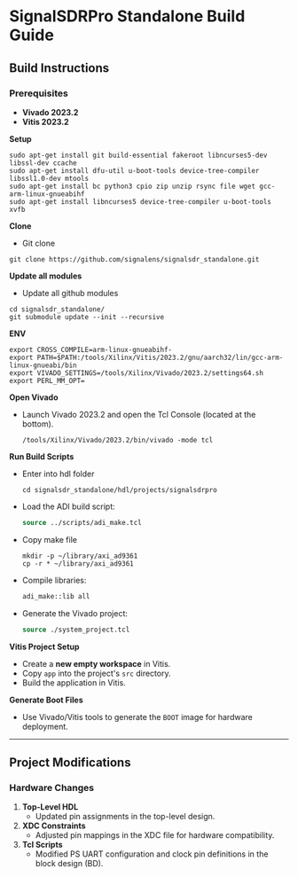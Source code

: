 # SignalSDRPro Standalone Build Guide  

## Build Instructions  

### Prerequisites  
- **Vivado 2023.2**  
- **Vitis 2023.2**  

**Setup**
```
sudo apt-get install git build-essential fakeroot libncurses5-dev libssl-dev ccache
sudo apt-get install dfu-util u-boot-tools device-tree-compiler libssl1.0-dev mtools
sudo apt-get install bc python3 cpio zip unzip rsync file wget gcc-arm-linux-gnueabihf
sudo apt-get install libncurses5 device-tree-compiler u-boot-tools xvfb
```

**Clone**
   - Git clone
   ``` 
   git clone https://github.com/signalens/signalsdr_standalone.git
   ```

**Update all modules**
   - Update all github modules
   ``` 
   cd signalsdr_standalone/
   git submodule update --init --recursive
   ```

**ENV**
   ```
   export CROSS_COMPILE=arm-linux-gnueabihf-
   export PATH=$PATH:/tools/Xilinx/Vitis/2023.2/gnu/aarch32/lin/gcc-arm-linux-gnueabi/bin
   export VIVADO_SETTINGS=/tools/Xilinx/Vivado/2023.2/settings64.sh
   export PERL_MM_OPT=
   ```

**Open Vivado**  
   - Launch Vivado 2023.2 and open the Tcl Console (located at the bottom).  
      ```
      /tools/Xilinx/Vivado/2023.2/bin/vivado -mode tcl
      ```

**Run Build Scripts**  
   - Enter into hdl folder
      ```
      cd signalsdr_standalone/hdl/projects/signalsdrpro 
      ```

   - Load the ADI build script:  
     ```tcl
     source ../scripts/adi_make.tcl  
     ```  
   
   - Copy make file
      ```
      mkdir -p ~/library/axi_ad9361
      cp -r * ~/library/axi_ad9361
      ```

   - Compile libraries:  
     ```tcl  
     adi_make::lib all  
     ```  

   - Generate the Vivado project:  
     ```tcl  
     source ./system_project.tcl  
     ```  

**Vitis Project Setup**  
   - Create a **new empty workspace** in Vitis.  
   - Copy `app` into the project's `src` directory.  
   - Build the application in Vitis.  

**Generate Boot Files**  
   - Use Vivado/Vitis tools to generate the `BOOT` image for hardware deployment.  

---

## Project Modifications  

### Hardware Changes  
1. **Top-Level HDL**  
   - Updated pin assignments in the top-level design.  
2. **XDC Constraints**  
   - Adjusted pin mappings in the XDC file for hardware compatibility.  
3. **Tcl Scripts**  
   - Modified PS UART configuration and clock pin definitions in the block design (BD).  
